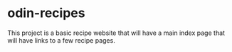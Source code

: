 # odin-recipes
This project is a basic recipe website that will have a main index page
that will have links to a few recipe pages. 